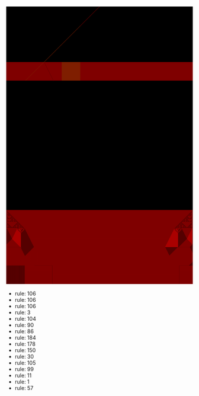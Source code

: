 ![photo](./output.png) 
 * rule: 106
* rule: 106
* rule: 106
* rule: 3
* rule: 104
* rule: 90
* rule: 86
* rule: 184
* rule: 178
* rule: 150
* rule: 30
* rule: 105
* rule: 99
* rule: 11
* rule: 1
* rule: 57
